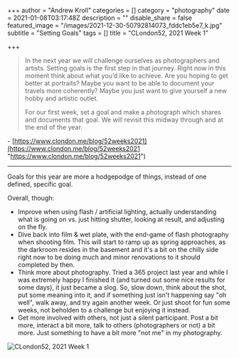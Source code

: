 +++
author = "Andrew Kroll"
categories = []
category = "photography"
date = 2021-01-08T03:17:48Z
description = ""
disable_share = false
featured_image = "/images/2021-12-30-50792814073_fddc1eb5e7_k.jpg"
subtitle = "Setting Goals"
tags = []
title = "CLondon52, 2021 Week 1"

+++
> In the next year we will challenge ourselves as photographers and artists. Setting goals is the first step in that journey. Right now in this moment think about what you’d like to achieve. Are you hoping to get better at portraits? Maybe you want to be able to document your travels more coherently? Maybe you just want to give yourself a new hobby and artistic outlet.
>
> For our first week, set a goal and make a photograph which shares and documents that goal. We will revisit this midway through and at the end of the year.

\- [https://www.clondon.me/blog/52weeks2021](https://www.clondon.me/blog/52weeks2021 "https://www.clondon.me/blog/52weeks2021")

***

Goals for this year are more a hodgepodge of things, instead of one defined, specific goal.

Overall, though:

* Improve when using flash / artificial lighting, actually understanding what is going on vs. just hitting shutter, looking at result, and adjusting on the fly.
* Dive back into film & wet plate, with the end-game of flash photography when shooting film. This will start to ramp up as spring approaches, as the darkroom resides in the basement and it's a bit on the chilly side right now to be doing much and minor renovations to it should completed by then.
* Think more about photography. Tried a 365 project last year and while I was extremely happy I finished it (and turned out some nice results for some days), it just became a slog. So, slow down, think about the shot, put some meaning into it, and if something just isn't happening say "oh well", walk away, and try again another week. Or just shoot for fun some weeks, not beholden to a challenge but enjoying it instead.
* Get more involved with others, not just a silent participant. Post a bit more, interact a bit more, talk to others (photographers or not) a bit more. Just something to have a bit more "not me" in my photography.

![CLondon52, 2021 Week 1](https://live.staticflickr.com/65535/50792814073_fddc1eb5e7_k_d.jpg "Setting Goals")